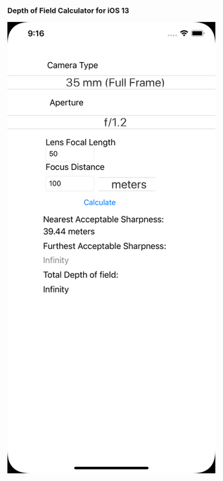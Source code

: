### Depth of Field Calculator for iOS 13

![Screenshot](https://github.com/wair92/depthOfFieldCalculator/blob/master/ScreenShots/Simulator%20Screen%20Shot%20-%20iPhone%20Xs%20Max%20-%202019-08-10%20at%2009.16.41.png?raw=true)

